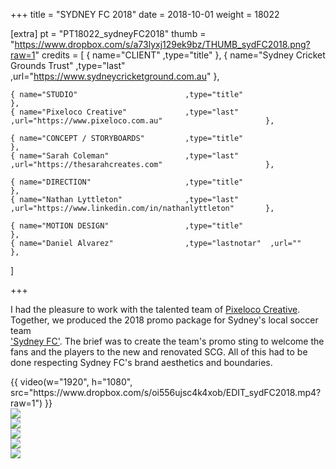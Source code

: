 +++
title = "SYDNEY FC 2018"
date = 2018-10-01
weight = 18022

[extra]
pt = "PT18022_sydneyFC2018"
thumb = "https://www.dropbox.com/s/a73lyxj129ek9bz/THUMB_sydFC2018.png?raw=1"
credits = [
    { name="CLIENT"                        ,type="title"                                                               },
    { name="Sydney Cricket Grounds Trust"  ,type="last"       ,url="https://www.sydneycricketground.com.au"            },
                                                                                                               
    { name="STUDIO"                        ,type="title"                                                               },
    { name="Pixeloco Creative"             ,type="last"       ,url="https://www.pixeloco.com.au"                       },
                                                                                                               
    { name="CONCEPT / STORYBOARDS"         ,type="title"                                                               },
    { name="Sarah Coleman"                 ,type="last"       ,url="https://thesarahcreates.com"                       },
                                                                                                               
    { name="DIRECTION"                     ,type="title"                                                               },
    { name="Nathan Lyttleton"              ,type="last"       ,url="https://www.linkedin.com/in/nathanlyttleton"       },
                                                                                                              
    { name="MOTION DESIGN"                 ,type="title"                                                               },
    { name="Daniel Alvarez"                ,type="lastnotar"  ,url=""                                                  },
]

+++

<div class="page_text">

I had the pleasure to work with the talented team of <a href="https://www.pixeloco.com.au">Pixeloco Creative</a>. Together, we produced the 2018 promo package for Sydney's local soccer team</br>
<a href="https://sydneyfc.com">'Sydney FC'</a>. The brief was to create the team's promo sting to welcome the fans and the players to the new and renovated SCG. All of this had to be done respecting Sydney FC's brand aesthetics and boundaries.

</div>

<div class="mwall">
<div class="mwall_items">
<div class="mwall_item">{{ video(w="1920", h="1080", src="https://www.dropbox.com/s/oi556ujsc4k4xob/EDIT_sydFC2018.mp4?raw=1") }}</div>
<div class="mwall_item"><img src="https://www.dropbox.com/s/sqqssnriw3i9la3/STILL_sydFC2018_002.png?raw=1"></div>
<div class="mwall_item"><img src="https://www.dropbox.com/s/eqju3m9o3lk9qhg/STILL_sydFC2018_003.png?raw=1"></div>
<div class="mwall_item"><img src="https://www.dropbox.com/s/xid55lu78f1a3m0/STILL_sydFC2018_004.png?raw=1"></div>
<div class="mwall_item"><img src="https://www.dropbox.com/s/9hhp0jfuyqfop0p/STILL_sydFC2018_005.png?raw=1"></div>
<div class="mwall_item"><img src="https://www.dropbox.com/s/nnppwguaqw9tfts/STILL_sydFC2018_006.png?raw=1"></div>
</div>
</div>
